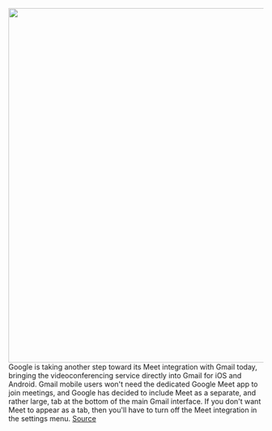 <img src='https://cdn.vox-cdn.com/thumbor/Sb4HWJ7Vqfv8yHJq_mFGYe-6bIs=/0x0:2040x1360/1200x800/filters:focal(857x517:1183x843)/cdn.vox-cdn.com/uploads/chorus_image/image/66941412/acastro_180424_1777_gmail_0001.0.0.jpg' width='700px' /><br/>
Google is taking another step toward its Meet integration with Gmail today, bringing the videoconferencing service directly into Gmail for iOS and Android. Gmail mobile users won't need the dedicated Google Meet app to join meetings, and Google has decided to include Meet as a separate, and rather large, tab at the bottom of the main Gmail interface. If you don't want Meet to appear as a tab, then you'll have to turn off the Meet integration in the settings menu.
<a href='https://www.theverge.com/2020/6/16/21292682/gmail-google-meet-new-tab-integration-ios-android-mobile-update'> Source <a/>